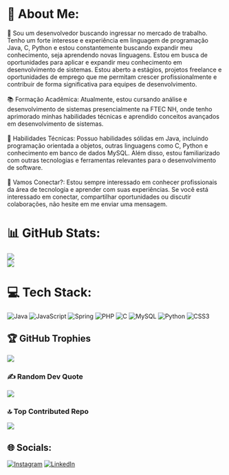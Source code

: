 # 💫 About Me:
👋 Sou um desenvolvedor buscando ingressar no mercado de trabalho. Tenho um forte interesse e experiência em linguagem de programação Java, C, Python e estou constantemente buscando expandir meu conhecimento, seja aprendendo novas linguagens. Estou em busca de oportunidades para aplicar e expandir meu conhecimento em desenvolvimento de sistemas. Estou aberto a estágios, projetos freelance e oportunidades de emprego que me permitam crescer profissionalmente e contribuir de forma significativa para equipes de desenvolvimento.<br><br>📚 Formação Acadêmica: Atualmente, estou cursando análise e desenvolvimento de sistemas presencialmente na FTEC NH, onde tenho aprimorado minhas habilidades técnicas e aprendido conceitos avançados em desenvolvimento de sistemas.<br><br>🔧 Habilidades Técnicas: Possuo habilidades sólidas em Java, incluindo programação orientada a objetos, outras linguagens como C, Python e conhecimento em banco de dados MySQL. Além disso, estou familiarizado com outras tecnologias e ferramentas relevantes para o desenvolvimento de software.<br><br>📨 Vamos Conectar?: Estou sempre interessado em conhecer profissionais da área de tecnologia e aprender com suas experiências. Se você está interessado em conectar, compartilhar oportunidades ou discutir colaborações, não hesite em me enviar uma mensagem.


# 📊 GitHub Stats:
![](https://github-readme-stats.vercel.app/api?username=CarlosMRCT&theme=dark&hide_border=false&include_all_commits=true&count_private=false)<br/>
![](https://github-readme-stats.vercel.app/api/top-langs/?username=CarlosMRCT&theme=dark&hide_border=false&include_all_commits=true&count_private=true&layout=compact)

# 💻 Tech Stack:
![Java](https://img.shields.io/badge/java-%23ED8B00.svg?style=for-the-badge&logo=openjdk&logoColor=white) ![JavaScript](https://img.shields.io/badge/javascript-%23323330.svg?style=for-the-badge&logo=javascript&logoColor=%23F7DF1E) ![Spring](https://img.shields.io/badge/spring-%236DB33F.svg?style=for-the-badge&logo=spring&logoColor=white) ![PHP](https://img.shields.io/badge/php-%23777BB4.svg?style=for-the-badge&logo=php&logoColor=white) ![C](https://img.shields.io/badge/c-%2300599C.svg?style=for-the-badge&logo=c&logoColor=white) ![MySQL](https://img.shields.io/badge/mysql-4479A1.svg?style=for-the-badge&logo=mysql&logoColor=white) ![Python](https://img.shields.io/badge/python-3670A0?style=for-the-badge&logo=python&logoColor=ffdd54) ![CSS3](https://img.shields.io/badge/css3-%231572B6.svg?style=for-the-badge&logo=css3&logoColor=white)

## 🏆 GitHub Trophies
![](https://github-profile-trophy.vercel.app/?username=CarlosMRCT&theme=radical&no-frame=false&no-bg=true&margin-w=4)

### ✍️ Random Dev Quote
![](https://quotes-github-readme.vercel.app/api?type=horizontal&theme=radical)

### 🔝 Top Contributed Repo
![](https://github-contributor-stats.vercel.app/api?username=CarlosMRCT&limit=5&theme=dark&combine_all_yearly_contributions=true)

## 🌐 Socials:
[![Instagram](https://img.shields.io/badge/Instagram-%23E4405F.svg?logo=Instagram&logoColor=white)](https://instagram.com/cadumarchonatto) [![LinkedIn](https://img.shields.io/badge/LinkedIn-%230077B5.svg?logo=linkedin&logoColor=white)](https://linkedin.com/in/carlos-eduardo-marchonatto) 

